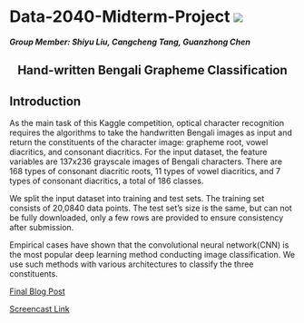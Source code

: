 # Data-2040-Midterm-Project  ![](https://img.shields.io/badge/python-3.7+-pink.svg)  
***Group Member: Shiyu Liu, Cangcheng Tang, Guanzhong Chen***

## <center>Hand-written Bengali Grapheme Classification</center>

## Introduction

As the main task of this Kaggle competition, optical character recognition requires the algorithms to take the handwritten Bengali images as input and return the constituents of the character image: grapheme root, vowel diacritics, and consonant diacritics. For the input dataset, the feature variables are 137x236 grayscale images of Bengali characters. There are 168 types of consonant diacritic roots, 11 types of vowel diacritics, and 7 types of consonant diacritics, a total of 186 classes. 

We split the input dataset into training and test sets. The training set consists of 20,0840 data points. The test set’s size is the same, but can not be fully downloaded, only a few rows are provided to ensure consistency after submission. 

Empirical cases have shown that the convolutional neural network(CNN) is the most popular deep learning method conducting image classification. We use such methods with various architectures to classify the three constituents. 

[Final Blog Post](https://medium.com/@tangcc35/hand-written-bengali-grapheme-classification-398c2d73ddf2)

[Screencast Link](https://www.youtube.com/embed/HszJ-d8CF6s)
